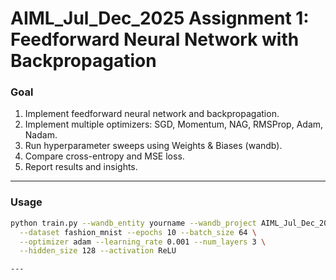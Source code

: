 # AIML_Jul_Dec_2025 Assignment 1: Feedforward Neural Network with Backpropagation


### Goal
1. Implement feedforward neural network and backpropagation.
2. Implement multiple optimizers: SGD, Momentum, NAG, RMSProp, Adam, Nadam.
3. Run hyperparameter sweeps using Weights & Biases (wandb).
4. Compare cross-entropy and MSE loss.
5. Report results and insights.

---

### Usage
```bash
python train.py --wandb_entity yourname --wandb_project AIML_Jul_Dec_2025 \
  --dataset fashion_mnist --epochs 10 --batch_size 64 \
  --optimizer adam --learning_rate 0.001 --num_layers 3 \
  --hidden_size 128 --activation ReLU

---




